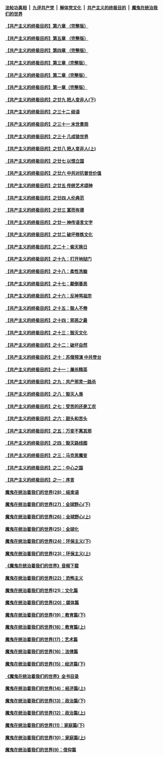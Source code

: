 ####  [法轮功真相](../../../../basic/blob/master/README.md?t=10300952) &nbsp;|&nbsp; [九评共产党](../../../../9ping.md/blob/master/README.md?t=10300952) &nbsp;|&nbsp; [解体党文化](../../../../jtdwh.md/blob/master/README.md?t=10300952)  &nbsp;|&nbsp; [共产主义的终极目的](../../../../gczydzjmd.md/blob/master/README.md?t=10300952) &nbsp;|&nbsp; [魔鬼在统治我们的世界](../../../../mgztzwmdsj.md/blob/master/README.md?t=10300952) 

#### [【共产主义的终极目的】第六章 （完整版）](../pages/nsc422/n11428913.md?t=10300952) 

#### [【共产主义的终极目的】第五章 （完整版）](../pages/nsc422/n11428912.md?t=10300952) 

#### [【共产主义的终极目的】第四章 （完整版）](../pages/nsc422/n11428907.md?t=10300952) 

#### [【共产主义的终极目的】第三章（完整版）](../pages/nsc422/n11428848.md?t=10300952) 

#### [【共产主义的终极目的】第二章（完整版）](../pages/nsc422/n11428831.md?t=10300952) 

#### [【共产主义的终极目的】第一章（完整版）](../pages/nsc422/n11417651.md?t=10300952) 

#### [【共产主义的终极目的】之廿九 把人变非人(下)](../pages/nsc422/n11344140.md?t=10300952) 

#### [【共产主义的终极目的】之三十二 结语](../pages/nsc422/n11360535.md?t=10300952) 

#### [【共产主义的终极目的】之三十一 末世景观](../pages/nsc422/n11351129.md?t=10300952) 

#### [【共产主义的终极目的】之三十 几成狼世界](../pages/nsc422/n11348280.md?t=10300952) 

#### [【共产主义的终极目的】之廿八 把人变非人(上)](../pages/nsc422/n11340492.md?t=10300952) 

#### [【共产主义的终极目的】之廿七 以恨立国](../pages/nsc422/n11336944.md?t=10300952) 

#### [【共产主义的终极目的】之廿六 中共对抗普世价值](../pages/nsc422/n11324785.md?t=10300952) 

#### [【共产主义的终极目的】之廿五 传统艺术颂神](../pages/nsc422/n11296396.md?t=10300952) 

#### [【共产主义的终极目的】之廿四 人伦典范](../pages/nsc422/n11296397.md?t=10300952) 

#### [【共产主义的终极目的】之廿三 富而有德](../pages/nsc422/n11283598.md?t=10300952) 

#### [【共产主义的终极目的】之廿一 神传语言文字](../pages/nsc422/n11263265.md?t=10300952) 

#### [【共产主义的终极目的】之廿二 破坏修炼文化](../pages/nsc422/n11245728.md?t=10300952) 

#### [【共产主义的终极目的】之二十：偷天换日](../pages/nsc422/n11238846.md?t=10300952) 

#### [【共产主义的终极目的】之十九：打开地狱门](../pages/nsc422/n11206376.md?t=10300952) 

#### [【共产主义的终极目的】之十八：柔性洗脑](../pages/nsc422/n11199994.md?t=10300952) 

#### [【共产主义的终极目的】之十七：颠倒善恶](../pages/nsc422/n11179782.md?t=10300952) 

#### [【共产主义的终极目的】之十六：反神骂祖宗](../pages/nsc422/n11166798.md?t=10300952) 

#### [【共产主义的终极目的】之十五：毁人不倦](../pages/nsc422/n11166792.md?t=10300952) 

#### [【共产主义的终极目的】之十四：邪恶之最](../pages/nsc422/n11150249.md?t=10300952) 

#### [【共产主义的终极目的】之十三：毁灭文化](../pages/nsc422/n11135227.md?t=10300952) 

#### [【共产主义的终极目的】之十二：破坏自然](../pages/nsc422/n11135214.md?t=10300952) 

#### [【共产主义的终极目的】之十：苏俄预演 中共登台](../pages/nsc422/n11118424.md?t=10300952) 

#### [【共产主义的终极目的】之十一：屠杀精英](../pages/nsc422/n11118442.md?t=10300952) 

#### [【共产主义的终极目的】之九：共产邪灵一路杀](../pages/nsc422/n11114139.md?t=10300952) 

#### [【共产主义的终极目的】之八：毁灭人类](../pages/nsc422/n11108503.md?t=10300952) 

#### [【共产主义的终极目的】之七：受苦的还是工农](../pages/nsc422/n11101809.md?t=10300952) 

#### [【共产主义的终极目的】之六：甜头和苦头](../pages/nsc422/n11096971.md?t=10300952) 

#### [【共产主义的终极目的】之五：万变不离其邪](../pages/nsc422/n11091285.md?t=10300952) 

#### [【共产主义的终极目的】之四：毁灭路线图](../pages/nsc422/n11086284.md?t=10300952) 

#### [【共产主义的终极目的】之三：马克思魔变](../pages/nsc422/n11061941.md?t=10300952) 

#### [【共产主义的终极目的】之二：中心之国](../pages/nsc422/n11047728.md?t=10300952) 

#### [【共产主义的终极目的】之一：序言](../pages/nsc422/n11086077.md?t=10300952) 

#### [魔鬼在统治着我们的世界(28)：结束语](../pages/nsc422/n10936246.md?t=10300952) 

#### [魔鬼在统治着我们的世界(27)：全球野心(下)](../pages/nsc422/n10928319.md?t=10300952) 

#### [魔鬼在统治着我们的世界(26)：全球野心(上)](../pages/nsc422/n10900318.md?t=10300952) 

#### [魔鬼在统治着我们的世界(25)：全球化](../pages/nsc422/n10788205.md?t=10300952) 

#### [魔鬼在统治着我们的世界(24)：环保主义(下)](../pages/nsc422/n10695307.md?t=10300952) 

#### [魔鬼在统治着我们的世界(23)：环保主义(上)](../pages/nsc422/n10688613.md?t=10300952) 

#### [《魔鬼在统治着我们的世界》音频下载](../pages/nsc422/n10635553.md?t=10300952) 

#### [魔鬼在统治着我们的世界(22)：恐怖主义](../pages/nsc422/n10614727.md?t=10300952) 

#### [魔鬼在统治着我们的世界(21)：文化篇](../pages/nsc422/n10597706.md?t=10300952) 

#### [魔鬼在统治着我们的世界(20)：媒体篇](../pages/nsc422/n10586579.md?t=10300952) 

#### [魔鬼在统治着我们的世界(19)：教育篇(下)](../pages/nsc422/n10564808.md?t=10300952) 

#### [魔鬼在统治着我们的世界(18)：教育篇(上)](../pages/nsc422/n10526970.md?t=10300952) 

#### [魔鬼在统治着我们的世界(17)：艺术篇](../pages/nsc422/n10499093.md?t=10300952) 

#### [魔鬼在统治着我们的世界(16)：法律篇](../pages/nsc422/n10485969.md?t=10300952) 

#### [魔鬼在统治着我们的世界(15)：经济篇(下)](../pages/nsc422/n10469975.md?t=10300952) 

#### [《魔鬼在统治着我们的世界》全书目录](../pages/nsc422/n10464261.md?t=10300952) 

#### [魔鬼在统治着我们的世界(14)：经济篇(上)](../pages/nsc422/n10457370.md?t=10300952) 

#### [魔鬼在统治着我们的世界(13)：政治篇(下)](../pages/nsc422/n10448270.md?t=10300952) 

#### [魔鬼在统治着我们的世界(12)：政治篇(上)](../pages/nsc422/n10444576.md?t=10300952) 

#### [魔鬼在统治着我们的世界(11)：家庭篇(下)](../pages/nsc422/n10440961.md?t=10300952) 

#### [魔鬼在统治着我们的世界(10)：家庭篇(上)](../pages/nsc422/n10435448.md?t=10300952) 

#### [魔鬼在统治着我们的世界(9)：信仰篇](../pages/nsc422/n10432159.md?t=10300952) 

